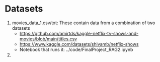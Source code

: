 # Datasets #
1. movies_data_1.csv/txt: These contain data from a combination of two datasets
   - https://github.com/amirtds/kaggle-netflix-tv-shows-and-movies/blob/main/titles.csv
   - https://www.kaggle.com/datasets/shivamb/netflix-shows
   - Notebook that runs it: ../code/FinalProject_RAG2.ipynb
2. 
